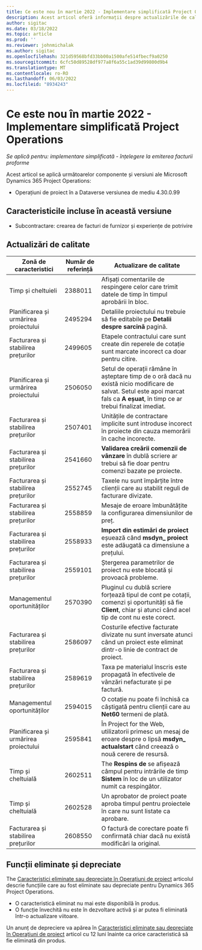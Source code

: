 ```yaml
---
title: Ce este nou în martie 2022 - Implementare simplificată Project Operations
description: Acest articol oferă informații despre actualizările de calitate care sunt disponibile în versiunea din martie 2022 a implementării Project Operations lite.
author: sigitac
ms.date: 03/18/2022
ms.topic: article
ms.prod: ''
ms.reviewer: johnmichalak
ms.author: sigitac
ms.openlocfilehash: 321d59568bfd33bb00a1500afe514fbecf9a0250
ms.sourcegitcommit: 6cfc50d89528df977a8f6a55c1ad39d99800d9b4
ms.translationtype: MT
ms.contentlocale: ro-RO
ms.lasthandoff: 06/03/2022
ms.locfileid: "8934243"
---
```

# <a name="whats-new-march-2022---project-operations-lite-deployment"></a>Ce este nou în martie 2022 - Implementare simplificată Project Operations

_Se aplică pentru: implementare simplificată - înțelegere la emiterea facturii proforme_

Acest articol se aplică următoarelor componente și versiuni ale Microsoft Dynamics 365 Project Operations:

- Operațiuni de proiect în a Dataverse versiunea de mediu 4.30.0.99

## <a name="features-included-in-this-release"></a>Caracteristicile incluse în această versiune

- Subcontractare: crearea de facturi de furnizor și experiențe de potrivire

## <a name="quality-updates"></a>Actualizări de calitate

| Zonă de caracteristici | Număr de referință | Actualizare de calitate |
| --- | --- | --- |
| Timp și cheltuieli | 2388011 | Afișați comentariile de respingere celor care trimit datele de timp în timpul aprobării în bloc. |
| Planificarea și urmărirea proiectului | 2495294 | Detaliile proiectului nu trebuie să fie editabile pe **Detalii despre sarcină** pagină. |
| Facturarea și stabilirea prețurilor | 2499605 | Etapele contractului care sunt create din reperele de cotație sunt marcate incorect ca doar pentru citire. |
| Planificarea și urmărirea proiectului | 2506050 | Setul de operații rămâne în așteptare timp de o oră dacă nu există nicio modificare de salvat. Setul este apoi marcat fals ca **A eșuat**, în timp ce ar trebui finalizat imediat. |
| Facturarea și stabilirea prețurilor | 2507401 | Unitățile de contractare implicite sunt introduse incorect în proiecte din cauza memorării în cache incorecte. |
| Facturarea și stabilirea prețurilor | 2541660 | **Validarea creării comenzii de vânzare** în dublă scriere ar trebui să fie doar pentru comenzi bazate pe proiecte. |
| Facturarea și stabilirea prețurilor | 2552745 | Taxele nu sunt împărțite între clienții care au stabilit reguli de facturare divizate. |
| Facturarea și stabilirea prețurilor | 2558859 | Mesaje de eroare îmbunătățite la configurarea dimensiunilor de preț. |
| Facturarea și stabilirea prețurilor | 2558933 | **Import din estimări de proiect** eșuează când **msdyn\_ proiect** este adăugată ca dimensiune a prețului. |
| Facturarea și stabilirea prețurilor | 2559101 | Ștergerea parametrilor de proiect nu este blocată și provoacă probleme. |
| Managementul oportunităților | 2570390 | Pluginul cu dublă scriere forțează tipul de cont pe cotații, comenzi și oportunități să fie **Client**, chiar și atunci când acel tip de cont nu este corect. |
| Facturarea și stabilirea prețurilor | 2586097 | Costurile efective facturate divizate nu sunt inversate atunci când un proiect este eliminat dintr-o linie de contract de proiect. |
| Facturarea și stabilirea prețurilor | 2589619 | Taxa pe materialul înscris este propagată în efectivele de vânzări nefacturate și pe factură. |
| Managementul oportunităților | 2594015 | O cotație nu poate fi închisă ca câștigată pentru clienții care au **Net60** termeni de plată. |
| Planificarea și urmărirea proiectului | 2595841 | În Project for the Web, utilizatorii primesc un mesaj de eroare despre o lipsă **msdyn\_ actualstart** când creează o nouă cerere de resursă. |
| Timp și cheltuială | 2602511 | The **Respins de** se afișează câmpul pentru intrările de timp **Sistem** în loc de un utilizator numit ca respingător. |
| Timp și cheltuială | 2602528 | Un aprobator de proiect poate aproba timpul pentru proiectele în care nu sunt listate ca aprobare. |
| Facturarea și stabilirea prețurilor | 2608550 | O factură de corectare poate fi confirmată chiar dacă nu există modificări la original. |

## <a name="removed-and-deprecated-features"></a>Funcții eliminate și depreciate

The [Caracteristici eliminate sau depreciate în Operațiuni de proiect](../../whats-new/removed-depreciated-features-project.md) articolul descrie funcțiile care au fost eliminate sau depreciate pentru Dynamics 365 Project Operations.

- O caracteristică eliminat nu mai este disponibilă în produs.
- O funcție învechită nu este în dezvoltare activă și ar putea fi eliminată într-o actualizare viitoare.

Un anunț de depreciere va apărea în [Caracteristici eliminate sau depreciate în Operațiuni de proiect](../../whats-new/removed-depreciated-features-project.md) articol cu 12 luni înainte ca orice caracteristică să fie eliminată din produs.
